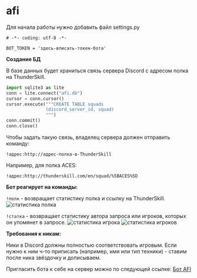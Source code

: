 # afi

Для начала работы нужно добавить файл settings.py

```
# -*- coding: utf-8 -*-

BOT_TOKEN = 'здесь-вписать-токен-бота'
```

__Создание БД__

В базе данных будет храниться связь сервера Discord
с адресом полка на ThunderSkill.

```python
import sqlite3 as lite
conn = lite.connect("afi.db")
cursor = conn.cursor()
cursor.execute("""CREATE TABLE squads
               (discord_server_id, squad)
               """)
conn.commit()
conn.close()
```
Чтобы задать такую связь, владелец сервера должен отправить команду:

`!адрес:http://адрес-полка-в-ThunderSkill`

Например, для полка ACES:

`!адрес:http://thunderskill.com/en/squad/%5BACES%5D`

__Бот реагирует на команды:__

`!полк` - возвращает статистику полка и ссылку 
на ThunderSkill.
![статистика полка](http://storage4.static.itmages.com/i/17/0424/h_1493019704_2755426_eb79a1fae3.png)

`!статка` - возвращает статистику автора запроса
или игроков, которых он упомянет в запросе.
![статистика игрока](http://storage3.static.itmages.com/i/17/0424/h_1493021233_7679361_34f3e6bc59.png)
![статистика игроков](http://storage8.static.itmages.com/i/17/0424/h_1493021463_5087926_5af5782647.png)

__Требования к никам:__

Ники в Discord должны полностью соответствовать игровым.
Если нужно к ним ч-то приписать (например, имя или тип
техники) - ставим после ника звёздочку и дописываем.

Пригласить бота к себе на сервер можно по следующей
ссылке:
[Бот AFI](https://discordapp.com/oauth2/authorize?client_id=304296578989162496&scope=bot&permissions=0)